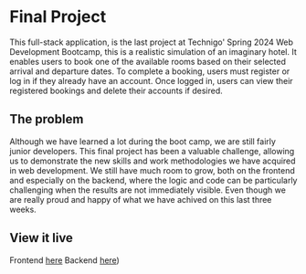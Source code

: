 # Final Project

This full-stack application, is the last project at Technigo' Spring 2024 Web Development Bootcamp,
this is a realistic simulation of an imaginary hotel.
It enables users to book one of the available rooms based on their selected arrival and departure dates.
To complete a booking, users must register or log in if they already have an account.
Once logged in, users can view their registered bookings and delete their accounts if desired.

## The problem

Although we have learned a lot during the boot camp, we are still fairly junior developers. This final project has been a valuable challenge, allowing us to demonstrate the new skills and work methodologies we have acquired in web development. We still have much room to grow, both on the frontend and especially on the backend, where the logic and code can be particularly challenging when the results are not immediately visible.
Even though we are really proud and happy of what we have achived on this last three weeks.

## View it live

Frontend [here](https://sunsidehotel.netlify.app/)
Backend [here](https://sunside-hotel.onrender.com/))

